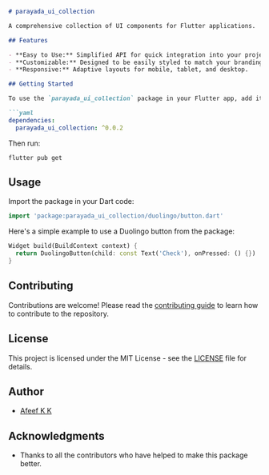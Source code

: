 
```markdown
# parayada_ui_collection

A comprehensive collection of UI components for Flutter applications.

## Features

- **Easy to Use:** Simplified API for quick integration into your project.
- **Customizable:** Designed to be easily styled to match your branding.
- **Responsive:** Adaptive layouts for mobile, tablet, and desktop.

## Getting Started

To use the `parayada_ui_collection` package in your Flutter app, add it to your dependencies in the `pubspec.yaml`:

```yaml
dependencies:
  parayada_ui_collection: ^0.0.2
```

Then run:

```shell
flutter pub get
```

## Usage

Import the package in your Dart code:

```dart
import 'package:parayada_ui_collection/duolingo/button.dart'
```

Here's a simple example to use a Duolingo button from the package:

```dart
Widget build(BuildContext context) {
  return DuolingoButton(child: const Text('Check'), onPressed: () {})
}
```

## Contributing

Contributions are welcome! Please read the [contributing guide](CONTRIBUTING.md) to learn how to contribute to the repository.

## License

This project is licensed under the MIT License - see the [LICENSE](LICENSE) file for details.

## Author

- [Afeef K K](your-website.com)

## Acknowledgments

- Thanks to all the contributors who have helped to make this package better.

```
